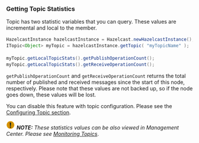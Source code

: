 


### Getting Topic Statistics

Topic has two statistic variables that you can query. These values are incremental and local to the member.

```java
HazelcastInstance hazelcastInstance = Hazelcast.newHazelcastInstance();
ITopic<Object> myTopic = hazelcastInstance.getTopic( "myTopicName" );

myTopic.getLocalTopicStats().getPublishOperationCount();
myTopic.getLocalTopicStats().getReceiveOperationCount();
```


`getPublishOperationCount` and `getReceiveOperationCount` returns the total number of published and received messages since the start of this node, respectively. Please note that these values are not backed up, so if the node goes down, these values will be lost.

You can disable this feature with topic configuration. Please see the [Configuring Topic section](#configuring-topic).

![image](images/NoteSmall.jpg) ***NOTE:*** *These statistics values can be also viewed in Management Center. Please see [Monitoring Topics](#monitoring-topics)*.




